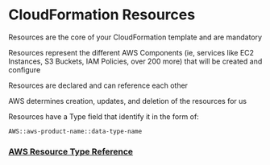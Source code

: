 # CloudFormation Resources

Resources are the core of your CloudFormation template and are mandatory

Resources represent the different AWS Components (ie, services like EC2 Instances, S3 Buckets, IAM Policies, over 200 more) that will be created and configure

Resources are declared and can reference each other

AWS determines creation, updates, and deletion of the resources for us

Resources have a Type field that identify it in the form of:

```
AWS::aws-product-name::data-type-name
```

### [AWS Resource Type Reference](http://docs.aws.amazon.com/AWSCloudFormation/latest/UserGuide/aws-template-resource-type-ref.html)






